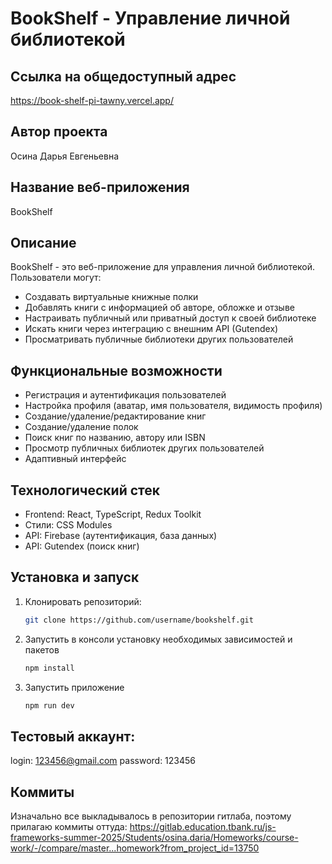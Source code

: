 # BookShelf - Управление личной библиотекой
## Ссылка на общедоступный адрес
https://book-shelf-pi-tawny.vercel.app/

## Автор проекта
Осина Дарья Евгеньевна

## Название веб-приложения
BookShelf

## Описание
BookShelf - это веб-приложение для управления личной библиотекой. Пользователи могут:
- Создавать виртуальные книжные полки
- Добавлять книги с информацией об авторе, обложке и отзыве
- Настраивать публичный или приватный доступ к своей библиотеке
- Искать книги через интеграцию с внешним API (Gutendex)
- Просматривать публичные библиотеки других пользователей

## Функциональные возможности
- Регистрация и аутентификация пользователей
- Настройка профиля (аватар, имя пользователя, видимость профиля)
- Создание/удаление/редактирование книг
- Создание/удаление полок
- Поиск книг по названию, автору или ISBN
- Просмотр публичных библиотек других пользователей
- Адаптивный интерфейс

## Технологический стек
- Frontend: React, TypeScript, Redux Toolkit
- Стили: CSS Modules
- API: Firebase (аутентификация, база данных)
- API: Gutendex (поиск книг)

## Установка и запуск
1. Клонировать репозиторий:
   ```bash
   git clone https://github.com/username/bookshelf.git
   ```
2. Запустить в консоли установку необходимых зависимостей и пакетов
   ```bash
   npm install
   ```
3. Запустить приложение
   ```bash
   npm run dev
   ```

## Тестовый аккаунт:
login: 123456@gmail.com
password: 123456

## Коммиты
Изначально все выкладывалось в репозитории гитлаба, поэтому прилагаю коммиты оттуда:
https://gitlab.education.tbank.ru/js-frameworks-summer-2025/Students/osina.daria/Homeworks/course-work/-/compare/master...homework?from_project_id=13750

